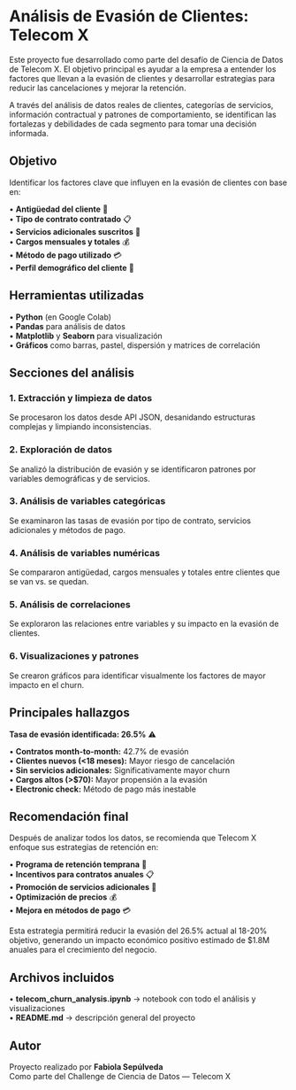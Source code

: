 # Análisis de Evasión de Clientes: Telecom X

Este proyecto fue desarrollado como parte del desafío de Ciencia de Datos de Telecom X.
El objetivo principal es ayudar a la empresa a entender los factores que llevan a la evasión de clientes y desarrollar estrategias para reducir las cancelaciones y mejorar la retención.

A través del análisis de datos reales de clientes, categorías de servicios, información contractual y patrones de comportamiento, se identifican las fortalezas y debilidades de cada segmento para tomar una decisión informada.

## Objetivo

Identificar los factores clave que influyen en la evasión de clientes con base en:

• **Antigüedad del cliente** 📅  
• **Tipo de contrato contratado** 📋  
• **Servicios adicionales suscritos** 🔧  
• **Cargos mensuales y totales** 💰  
• **Método de pago utilizado** 💳  
• **Perfil demográfico del cliente** 👥  

## Herramientas utilizadas

• **Python** (en Google Colab)  
• **Pandas** para análisis de datos  
• **Matplotlib** y **Seaborn** para visualización  
• **Gráficos** como barras, pastel, dispersión y matrices de correlación  

## Secciones del análisis

### 1. Extracción y limpieza de datos
Se procesaron los datos desde API JSON, desanidando estructuras complejas y limpiando inconsistencias.

### 2. Exploración de datos
Se analizó la distribución de evasión y se identificaron patrones por variables demográficas y de servicios.

### 3. Análisis de variables categóricas
Se examinaron las tasas de evasión por tipo de contrato, servicios adicionales y métodos de pago.

### 4. Análisis de variables numéricas
Se compararon antigüedad, cargos mensuales y totales entre clientes que se van vs. se quedan.

### 5. Análisis de correlaciones
Se exploraron las relaciones entre variables y su impacto en la evasión de clientes.

### 6. Visualizaciones y patrones
Se crearon gráficos para identificar visualmente los factores de mayor impacto en el churn.

## Principales hallazgos

**Tasa de evasión identificada: 26.5%** ⚠️

• **Contratos month-to-month:** 42.7% de evasión  
• **Clientes nuevos (<18 meses):** Mayor riesgo de cancelación  
• **Sin servicios adicionales:** Significativamente mayor churn  
• **Cargos altos (>$70):** Mayor propensión a la evasión  
• **Electronic check:** Método de pago más inestable  

## Recomendación final

Después de analizar todos los datos, se recomienda que Telecom X enfoque sus estrategias de retención en:

• **Programa de retención temprana** 🎯  
• **Incentivos para contratos anuales** 📋  
• **Promoción de servicios adicionales** 🔧  
• **Optimización de precios** 💰  
• **Mejora en métodos de pago** 💳  

Esta estrategia permitirá reducir la evasión del 26.5% actual al 18-20% objetivo, generando un impacto económico positivo estimado de $1.8M anuales para el crecimiento del negocio.

## Archivos incluidos

• **telecom_churn_analysis.ipynb** → notebook con todo el análisis y visualizaciones  
• **README.md** → descripción general del proyecto  

## Autor

Proyecto realizado por **Fabiola Sepúlveda**  
Como parte del Challenge de Ciencia de Datos — Telecom X
